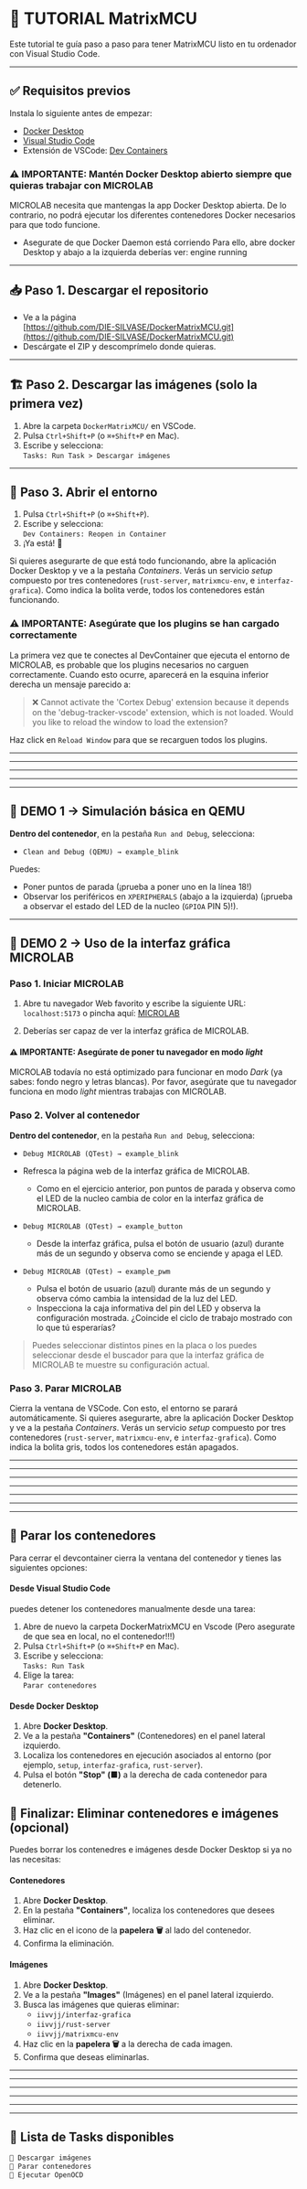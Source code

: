 # 🧪 TUTORIAL MatrixMCU 

Este tutorial te guía paso a paso para tener MatrixMCU listo en tu ordenador con Visual Studio Code.

---

## ✅ Requisitos previos

Instala lo siguiente antes de empezar:

- [Docker Desktop](https://www.docker.com/products/docker-desktop/)
- [Visual Studio Code](https://code.visualstudio.com/)
- Extensión de VSCode: [Dev Containers](https://marketplace.visualstudio.com/items?itemName=ms-vscode-remote.remote-containers)

### ⚠️ IMPORTANTE: Mantén Docker Desktop abierto siempre que quieras trabajar con MICROLAB

MICROLAB necesita que mantengas la app Docker Desktop abierta.
De lo contrario, no podrá ejecutar los diferentes contenedores Docker necesarios para que todo funcione.
- Asegurate de que Docker Daemon está corriendo
Para ello, abre docker Desktop y abajo a la izquierda deberías ver: engine running

---

## 📥 Paso 1. Descargar el repositorio

- Ve a la página  
[https://github.com/DIE-SILVASE/DockerMatrixMCU.git](https://github.com/DIE-SILVASE/DockerMatrixMCU.git)  
- Descárgate el ZIP y descomprímelo donde quieras.

---

## 🏗️ Paso 2. Descargar las imágenes (solo la primera vez)

1. Abre la carpeta `DockerMatrixMCU/` en VSCode.  
2. Pulsa `Ctrl+Shift+P` (o `⌘+Shift+P` en Mac).  
3. Escribe y selecciona:  
   `Tasks: Run Task > Descargar imágenes`

---

## 🚪 Paso 3. Abrir el entorno

1. Pulsa `Ctrl+Shift+P` (o `⌘+Shift+P`).  
2. Escribe y selecciona:  
   `Dev Containers: Reopen in Container`
3. ¡Ya está! 🎉

Si quieres asegurarte de que está todo funcionando, abre la aplicación Docker Desktop y ve a la pestaña *Containers*.
Verás un servicio *setup* compuesto por tres contenedores (`rust-server`, `matrixmcu-env`, e `interfaz-grafica`).
Como indica la bolita verde, todos los contenedores están funcionando.

### ⚠️ IMPORTANTE: Asegúrate que los plugins se han cargado correctamente

La primera vez que te conectes al DevContainer que ejecuta el entorno de MICROLAB, es probable que los plugins necesarios no carguen correctamente.
Cuando esto ocurre, aparecerá en la esquina inferior derecha un mensaje parecido a:

> ❌ Cannot activate the 'Cortex Debug' extension because it depends on the 'debug-tracker-vscode' extension, which is not loaded. Would you like to reload the window to load the extension?

Haz click en `Reload Window` para que se recarguen todos los plugins.

---
---
---
---
---

##  🧪 DEMO 1 → Simulación básica en QEMU


**Dentro del contenedor**, en la pestaña `Run and Debug`, selecciona:

- `Clean and Debug (QEMU) → example_blink`

Puedes:

- Poner puntos de parada (¡prueba a poner uno en la línea 18!)
- Observar los periféricos en `XPERIPHERALS` (abajo a la izquierda) (¡prueba a observar el estado del LED de la nucleo (`GPIOA` PIN 5)!).

---

## 🧪 DEMO 2 → Uso de la interfaz gráfica MICROLAB

### Paso 1. Iniciar MICROLAB

1. Abre tu navegador Web favorito y escribe la siguiente URL: `localhost:5173` o pincha aquí: [MICROLAB](http://localhost:5173)

2. Deberías ser capaz de ver la interfaz gráfica de MICROLAB.

#### ⚠️ IMPORTANTE: Asegúrate de poner tu navegador en modo *light*

MICROLAB todavía no está optimizado para funcionar en modo *Dark* (ya sabes: fondo negro y letras blancas). Por favor, asegúrate que tu navegador funciona en modo *light* mientras trabajas con MICROLAB.

### Paso 2. Volver al contenedor

**Dentro del contenedor**, en la pestaña `Run and Debug`, selecciona:

- `Debug MICROLAB (QTest) → example_blink `
- Refresca la página web de la interfaz gráfica de MICROLAB.
  - Como en el ejercicio anterior, pon puntos de parada y observa como el LED de la nucleo cambia de color en la interfaz gráfica de MICROLAB.

- `Debug MICROLAB (QTest) → example_button`
   - Desde la interfaz gráfica, pulsa el botón de usuario (azul) durante más de un segundo y observa como se enciende y apaga el LED.

- `Debug MICROLAB (QTest) → example_pwm`  
   - Pulsa el botón de usuario (azul) durante más de un segundo y observa cómo cambia la intensidad de la luz del LED.
   - Inspecciona la caja informativa del pin del LED y observa la configuración mostrada. ¿Coincide el ciclo de trabajo mostrado con lo que tú esperarías?

> Puedes seleccionar distintos pines en la placa o los puedes seleccionar desde el buscador para que la interfaz gráfica de MICROLAB te muestre su configuración actual. 

### Paso 3. Parar MICROLAB

Cierra la ventana de VSCode. Con esto, el entorno se parará automáticamente.
Si quieres asegurarte, abre la aplicación Docker Desktop y ve a la pestaña *Containers*.
Verás un servicio *setup* compuesto por tres contenedores (`rust-server`, `matrixmcu-env`, e `interfaz-grafica`).
Como indica la bolita gris, todos los contenedores están apagados.



---
---
---
---
---
---
---



## 🧯 Parar los contenedores

Para cerrar el devcontainer cierra la ventana del contenedor y tienes las siguientes opciones:


#### Desde **Visual Studio Code**

puedes detener los contenedores manualmente desde una tarea:

1. Abre de nuevo la carpeta DockerMatrixMCU en Vscode (Pero asegurate de que sea en local, no el contenedor!!!)
2. Pulsa `Ctrl+Shift+P` (o `⌘+Shift+P` en Mac).
3. Escribe y selecciona:  
   `Tasks: Run Task`
4. Elige la tarea:  
   `Parar contenedores`

#### Desde **Docker Desktop**

1. Abre **Docker Desktop**.
2. Ve a la pestaña **"Containers"** (Contenedores) en el panel lateral izquierdo.
3. Localiza los contenedores en ejecución asociados al entorno (por ejemplo, `setup`, `interfaz-grafica`, `rust-server`).
4. Pulsa el botón **"Stop" (■)** a la derecha de cada contenedor para detenerlo.




## 🛑 Finalizar: Eliminar contenedores e imágenes (opcional)

Puedes borrar los contenedres e imágenes desde Docker Desktop si ya no las necesitas:

#### Contenedores

1. Abre **Docker Desktop**.
2. En la pestaña **"Containers"**, localiza los contenedores que desees eliminar.
3. Haz clic en el icono de la **papelera 🗑️** al lado del contenedor.
4. Confirma la eliminación.

#### Imágenes

1. Abre **Docker Desktop**.
2. Ve a la pestaña **"Images"** (Imágenes) en el panel lateral izquierdo.
3. Busca las imágenes que quieras eliminar:
   - `iivvjj/interfaz-grafica`
   - `iivvjj/rust-server`
   - `iivvjj/matrixmcu-env`
4. Haz clic en la **papelera 🗑️** a la derecha de cada imagen.
5. Confirma que deseas eliminarlas.


---
---
---
---
---
---


## 🧰 Lista de Tasks disponibles

```txt
🔧 Descargar imágenes
🧹 Parar contenedores
🧪 Ejecutar OpenOCD
```
